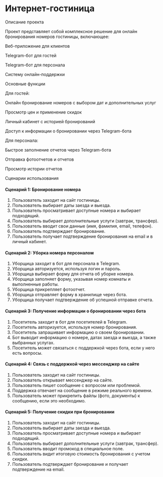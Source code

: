 
# Интернет-гостиница
Описание проекта

Проект представляет собой комплексное решение для онлайн бронирования номеров гостиницы, включающее:

Веб-приложение для клиентов

Telegram-бот для гостей

Telegram-бот для персонала

Систему онлайн-поддержки

Основные функции

Для гостей:

Онлайн бронирование номеров с выбором дат и дополнительных услуг

Просмотр цен и применение скидок

Личный кабинет с историей бронирований

Доступ к информации о бронировании через Telegram-бота

Для персонала:

Быстрое заполнение отчетов через Telegram-бота

Отправка фотоотчетов и отчетов

Просмотр истории отчетов

Сценарии использования
#### Сценарий 1: Бронирование номера
1. Пользователь заходит на сайт гостиницы.
2. Пользователь выбирает даты заезда и выезда.
3. Пользователь просматривает доступные номера и выбирает подходящий.
4. Пользователь выбирает дополнительные услуги (завтрак, трансфер).
5. Пользователь вводит свои данные (имя, фамилия, email, телефон).
6. Пользователь подтверждает бронирование.
7. Пользователь получает подтверждение бронирования на email и в личный кабинет.

#### Сценарий 2: Уборка номера персоналом
1. Уборщица заходит в бот для персонала в Telegram.
2. Уборщица авторизуется, используя логин и пароль.
3. Уборщица выбирает форму для отчета об уборке номера.
4. Уборщица заполняет форму, указывая номер комнаты и выполненные работы.
5. Уборщица прикрепляет фотоотчет.
6. Уборщица отправляет форму в хранилище через бота.
7. Уборщица получает подтверждение об успешной отправке отчета.

#### Сценарий 3: Получение информации о бронировании через бота
1. Посетитель заходит в бот для посетителей в Telegram.
2. Посетитель авторизуется, используя номер бронирования.
3. Посетитель запрашивает информацию о своем бронировании.
4. Бот выводит информацию о номере, датах заезда и выезда, а также выбранных услугах.
5. Посетитель может связаться с поддержкой через бота, если у него есть вопросы.

#### Сценарий 4: Связь с поддержкой через мессенджер на сайте
1. Пользователь заходит на сайт гостиницы.
2. Пользователь открывает мессенджер на сайте.
3. Пользователь пишет сообщение с вопросом или проблемой.
4. Поддержка отвечает на сообщение в режиме реального времени.
5. Пользователь может прикрепить файлы (фото, документы) к сообщению, если это необходимо.

#### Сценарий 5: Получение скидки при бронировании
1. Пользователь заходит на сайт гостиницы.
2. Пользователь выбирает даты заезда и выезда.
3. Пользователь просматривает доступные номера и выбирает подходящий.
4. Пользователь выбирает дополнительные услуги (завтрак, трансфер).
5. Пользователь вводит промокод в специальное поле.
6. Пользователь видит итоговую стоимость бронирования с учетом скидки.
7. Пользователь подтверждает бронирование и получает подтверждение на email.
 



